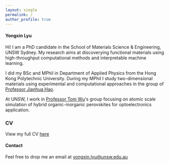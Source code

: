 ```yaml
---
layout: single
permalink: /
author_profile: true
---
```

#### Yongxin Lyu
Hi! I am a PhD candidate in the School of Materials Science & Engineering, UNSW Sydney. My research aims at discoverying functional materials using high-throughput computational methods and interpretable machine learning.

I did my BSc and MPhil in Department of Applied Physics from the Hong Kong Polytechnic University. During my MPhil I study two-dimensional materials using experimental and computational approaches in the group of [Professor Jianhua Hao](https://ap.polyu.edu.hk/apjhhao/).

At UNSW, I work in [Professor Tom Wu](https://www.unsw.edu.au/staff/tom-wu)'s group focusing on atomic scale simulation of hybrid organic-inorganic perovskites for optoelectronics application.


### CV 
View my full CV [here](/assets/files/CV.pdf)

#### Contact
Feel free to drop me an email at yongxin.lyu@unsw.edu.au